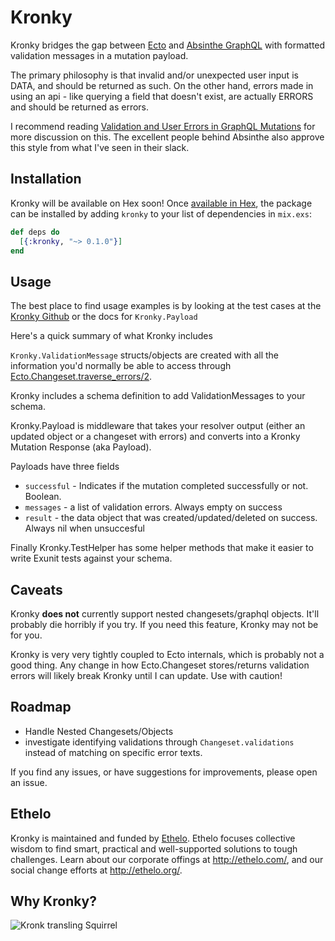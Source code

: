 # Kronky

Kronky bridges the gap between [Ecto](https://hexdocs.pm/ecto/Ecto.html) and [Absinthe GraphQL](http://absinthe-graphql.org/) with formatted validation messages in a mutation payload.

The primary philosophy is that invalid and/or unexpected user input is DATA, and should be returned as such.
On the other hand, errors made in using an api - like querying a field that doesn't exist, are actually ERRORS and should be returned as errors.

I recommend reading [Validation and User Errors in GraphQL Mutations](https://medium.com/@tarkus/validation-and-user-errors-in-graphql-mutations-39ca79cd00bf) for more discussion on this. The excellent people behind Absinthe also approve this style from what I've seen in their slack.

## Installation

Kronky will be available on Hex soon! Once
 [available in Hex](https://hex.pm/docs/publish), the package can be installed
by adding `kronky` to your list of dependencies in `mix.exs`:

```elixir
def deps do
  [{:kronky, "~> 0.1.0"}]
end
```

## Usage

The best place to find usage examples is by looking at the test cases at the [Kronky Github](https://github.com/Ethelo/kronky) or the docs for `Kronky.Payload`


Here's a quick summary of what Kronky includes

`Kronky.ValidationMessage` structs/objects are created with all the information you'd normally be able to access through [Ecto.Changeset.traverse_errors/2](https://hexdocs.pm/ecto/Ecto.Changeset.html#traverse_errors/2).

Kronky includes a schema definition to add ValidationMessages to your schema.

Kronky.Payload is middleware that takes your resolver output (either an updated object or a changeset with errors) and converts into a Kronky Mutation Response (aka Payload).

Payloads have three fields

- `successful` - Indicates if the mutation completed successfully or not. Boolean.
- `messages` - a list of validation errors. Always empty on success
- `result` - the data object that was created/updated/deleted on success. Always nil when unsuccesful

Finally Kronky.TestHelper has some helper methods that make it easier to write Exunit tests against your schema.

## Caveats

Kronky **does not** currently support nested changesets/graphql objects. It'll probably die horribly if you try. If you need this feature, Kronky may not be for you.

Kronky is very very tightly coupled to Ecto internals, which is probably not a good thing.
Any change in how Ecto.Changeset stores/returns validation errors will likely break Kronky until I can update. Use with caution!

## Roadmap

 - Handle Nested Changesets/Objects
 - investigate identifying validations through `Changeset.validations` instead of matching on specific error texts.

If you find any issues, or have suggestions for improvements, please open an issue.

## Ethelo

Kronky is maintained and funded by [Ethelo](http://ethelo.com/). Ethelo focuses collective wisdom to find smart, practical and well-supported solutions to tough challenges. Learn about our corporate offings at http://ethelo.com/, and our social change efforts at http://ethelo.org/.

## Why Kronky?

![Kronk transling Squirrel](https://ci.memecdn.com/1254392.gif)
